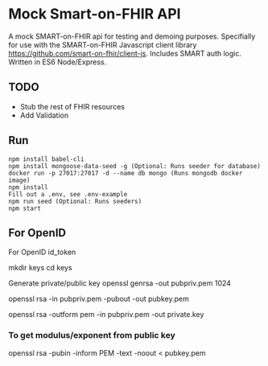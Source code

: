 # Mock Smart-on-FHIR API
A mock SMART-on-FHIR api for testing and demoing purposes. Specifially for use with the
SMART-on-FHIR Javascript client library https://github.com/smart-on-fhir/client-js. Includes SMART auth logic.  Written in ES6
Node/Express.

## TODO
* Stub the rest of FHIR resources
* Add Validation

## Run
```
npm install babel-cli
npm install mongoose-data-seed -g (Optional: Runs seeder for database)
docker run -p 27017:27017 -d --name db mongo (Runs mongodb docker image)
npm install
Fill out a .env, see .env-example
npm run seed (Optional: Runs seeders)
npm start
```

## For OpenID
For OpenID id_token

mkdir keys
cd keys

Generate private/public key
openssl genrsa -out pubpriv.pem 1024

openssl rsa -in pubpriv.pem -pubout -out pubkey.pem

openssl rsa -outform pem -in pubpriv.pem -out private.key

### To get modulus/exponent from public key
openssl rsa -pubin -inform PEM -text -noout < pubkey.pem

